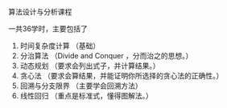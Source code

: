  算法设计与分析课程
 
 一共36学时，主要包括了
 
 1. 时间复杂度计算    （基础）  
 2. 分治算法         （Divide and Conquer ，分而治之的思想。）  
 3. 动态规划           （要求会列出式子，并计算结果。）  
 4. 贪心法            （要求会算结果，并能证明你所选择的贪心法的正确性。）  
 5. 回溯与分支限界     （主要学会回溯方法）  
 6. 线性回归          （重点是标准式，懂得图解法。）
